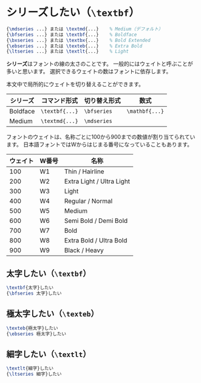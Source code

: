 # シリーズしたい（`\textbf`）

```latex
{\mdseries ...} または \textmd{...}    % Medium（デフォルト）
{\bfseries ...} または \textbf{...}    % Boldface
{\bxseries ...} または \textbx{...}    % Bold Extended
{\ebseries ...} または \texteb{...}    % Extra Bold
{\ltseries ...} または \textlt{...}    % Light
```

**シリーズ**はフォントの線の太さのことです。
一般的にはウェイトと呼ぶことが多いと思います。
選択できるウェイトの数はフォントに依存します。

本文中で局所的にウェイトを切り替えることができます。

| シリーズ | コマンド形式 | 切り替え形式 | 数式 |
|---|---|---|---|
| Boldface | `\textbf{...}` | `\bfseries` | `\mathbf{...}` |
| Medium | `\textmd{...}` | `\mdseries` | |

フォントのウェイトは、名称ごとに100から900までの数値が割り当てられています。
日本語フォントではWからはじまる番号になっていることもあります。

| ウェイト | W番号 | 名称 |
|---|---|---|
| 100 | W1 | Thin / Hairline |
| 200 | W2 | Extra Light / Ultra Light |
| 300 | W3 | Light |
| 400 | W4 | Regular / Normal |
| 500 | W5 | Medium |
| 600 | W6 | Semi Bold / Demi Bold |
| 700 | W7 | Bold |
| 800 | W8 | Extra Bold / Ultra Bold |
| 900 | W9 | Black / Heavy |

## 太字したい（`\textbf`）

```latex
\textbf{太字}したい
{\bfseries 太字}したい
```

## 極太字したい（`\texteb`）

```latex
\texteb{極太字}したい
{\ebseries 極太字}したい
```

## 細字したい（`\textlt`）

```latex
\textlt{細字}したい
{\ltseries 細字}したい
```

